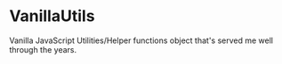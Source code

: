 VanillaUtils
============

Vanilla JavaScript Utilities/Helper functions object that's served me well through the years.
